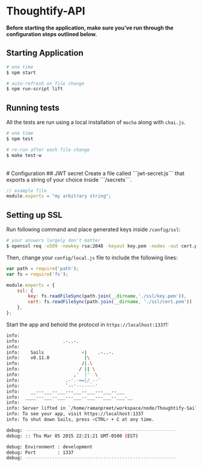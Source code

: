 # Thoughtify-API
**Before starting the application, make sure you've run through the configuration steps outlined below.**

## Starting Application
```bash
# one time
$ npm start

# auto-refresh on file change
$ npm run-script lift
```

## Running tests
All the tests are run using a local installation of ```mocha``` along with ```chai.js```.
```bash
# one time
$ npm test

# re-run after each file change
$ make test-w
```

<br>
# Configuration
## JWT secret
Create a file called ```jwt-secret.js``` that exports a string of your choice inside ```/secrets```.

```JavaScript
// example file
module.exports = "my arbitrary string";
```

## Setting up SSL
Run following command and place generated keys inside ```/config/ssl```:

```bash
# your answers largely don't matter
$ openssl req -x509 -newkey rsa:2048 -keyout key.pem -nodes -out cert.pem -days 365
```

Then, change your ```config/local.js``` file to include the following lines:

```JavaScript
var path = require('path');
var fs = require('fs');

module.exports = {
    ssl: {
        key: fs.readFileSync(path.join(__dirname,'./ssl/key.pem')),
        cert: fs.readFileSync(path.join(__dirname, './ssl/cert.pem'))
    },
};

```

Start the app and behold the protocol in ```https://localhost:1337```!:
```bash
info: 
info:                .-..-.
info: 
info:    Sails              <|    .-..-.
info:    v0.11.0             |\
info:                       /|.\
info:                      / || \
info:                    ,'  |'  \
info:                 .-'.-==|/_--'
info:                 `--'-------' 
info:    __---___--___---___--___---___--___
info:  ____---___--___---___--___---___--___-__
info: 
info: Server lifted in `/home/ramanpreet/workspace/node/Thoughtify-Sails`
info: To see your app, visit https://localhost:1337
info: To shut down Sails, press <CTRL> + C at any time.

debug: --------------------------------------------------------
debug: :: Thu Mar 05 2015 22:21:21 GMT-0500 (EST)

debug: Environment : development
debug: Port        : 1337
debug: --------------------------------------------------------


```
